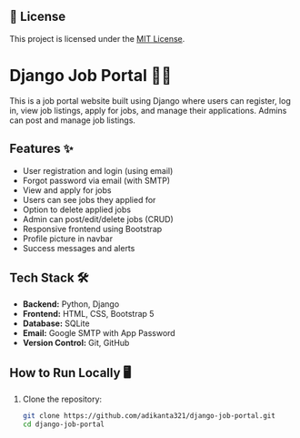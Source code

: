 ## 📄 License

This project is licensed under the [MIT License](LICENSE).

# Django Job Portal 🧑‍💼

This is a job portal website built using Django where users can register, log in, view job listings, apply for jobs, and manage their applications. Admins can post and manage job listings.


## Features ✨

- User registration and login (using email)
- Forgot password via email (with SMTP)
- View and apply for jobs
- Users can see jobs they applied for
- Option to delete applied jobs
- Admin can post/edit/delete jobs (CRUD)
- Responsive frontend using Bootstrap
- Profile picture in navbar
- Success messages and alerts



## Tech Stack 🛠

- **Backend:** Python, Django
- **Frontend:** HTML, CSS, Bootstrap 5
- **Database:** SQLite
- **Email:** Google SMTP with App Password
- **Version Control:** Git, GitHub




## How to Run Locally 🖥️

1. Clone the repository:
   ```bash
   git clone https://github.com/adikanta321/django-job-portal.git
   cd django-job-portal
